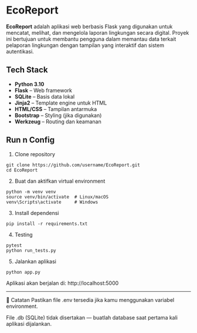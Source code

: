 #  EcoReport

**EcoReport** adalah aplikasi web berbasis Flask yang digunakan untuk mencatat, melihat, dan mengelola laporan lingkungan secara digital. Proyek ini bertujuan untuk membantu pengguna dalam memantau data terkait pelaporan lingkungan dengan tampilan yang interaktif dan sistem autentikasi.

## Tech Stack

- **Python 3.10**
- **Flask** – Web framework
- **SQLite** – Basis data lokal
- **Jinja2** – Template engine untuk HTML
- **HTML/CSS** – Tampilan antarmuka
- **Bootstrap** – Styling (jika digunakan)
- **Werkzeug** – Routing dan keamanan

## Run n Config
1. Clone repository
```plaintext
git clone https://github.com/username/EcoReport.git
cd EcoReport
```

2. Buat dan aktifkan virtual environment
```plaintext
python -m venv venv
source venv/bin/activate  # Linux/macOS
venv\Scripts\activate     # Windows
```

3. Install dependensi
```plaintext
pip install -r requirements.txt
```

4. Testing
```plaintext
pytest
python run_tests.py 
```

5. Jalankan aplikasi
```plaintext
python app.py
```
Aplikasi akan berjalan di: http://localhost:5000

----

📌 Catatan
Pastikan file .env tersedia jika kamu menggunakan variabel environment.

File .db (SQLite) tidak disertakan — buatlah database saat pertama kali aplikasi dijalankan.
